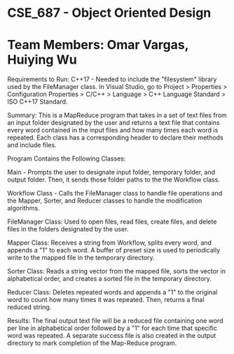 # CSE_687 - Object Oriented Design
# Team Members: Omar Vargas, Huiying Wu

Requirements to Run:
C++17 - Needed to include the "filesystem" library used by the FileManager class.
In Visual Studio, go to Project > Properties > Configuration Properties > C/C++ > Language > C++ Language Standard > ISO C++17 Standard.

Summary:
This is a MapReduce program that takes in a set of text files from an input folder designated by the user and returns a text file that contains every word contained in the input files and how many times each word is repeated. Each class has a corresponding header to declare their methods and include files.

Program Contains the Following Classes:

Main - Prompts the user to designate input folder, temporary folder, and output folder. Then, it sends those folder paths to the the Workflow class.

Workflow Class - Calls the FileManager class to handle file operations and the Mapper, Sorter, and Reducer classes to handle the modification algorithms.

FileManager Class: Used to open files, read files, create files, and delete files in the folders designated by the user.

Mapper Class: Receives a string from Workflow, splits every word, and appends a "1" to each word. A buffer of preset size is used to periodically write to the mapped file in the temporary directory.

Sorter Class: Reads a string vector from the mapped file, sorts the vector in alphabetical order, and creates a sorted file in the temporary directory.

Reducer Class: Deletes repeated words and appends a "1" to the original word to count how many times it was repeated. Then, returns a final reduced string.

Results:
The final output text file will be a reduced file containing one word per line in alphabetical order followed by a "1" for each time that specific word was repeated.
A separate success file is also created in the output directory to mark completion of the Map-Reduce program.
